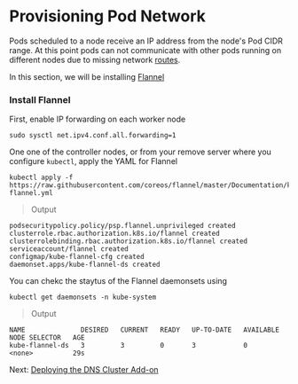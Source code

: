 # Provisioning Pod Network

Pods scheduled to a node receive an IP address from the node's Pod CIDR range. At this point pods can not communicate with other pods running on different nodes due to missing network [routes](https://cloud.google.com/compute/docs/vpc/routes).

In this section, we will be installing [Flannel](https://github.com/coreos/flannel)


### Install Flannel

First, enable IP forwarding on each worker node

```
sudo sysctl net.ipv4.conf.all.forwarding=1
```

One one of the controller nodes, or from your remove server where you configure `kubectl`, apply the YAML for Flannel

```
kubectl apply -f https://raw.githubusercontent.com/coreos/flannel/master/Documentation/kube-flannel.yml  
```
> Output

```
podsecuritypolicy.policy/psp.flannel.unprivileged created
clusterrole.rbac.authorization.k8s.io/flannel created
clusterrolebinding.rbac.authorization.k8s.io/flannel created
serviceaccount/flannel created
configmap/kube-flannel-cfg created
daemonset.apps/kube-flannel-ds created
```

You can chekc the staytus of the Flannel daemonsets using

```
kubectl get daemonsets -n kube-system
```

> Output

```
NAME              DESIRED   CURRENT   READY   UP-TO-DATE   AVAILABLE   NODE SELECTOR   AGE
kube-flannel-ds   3         3         0       3            0           <none>          29s
```





Next: [Deploying the DNS Cluster Add-on](12-dns-addon.md)